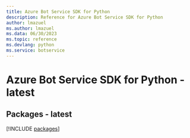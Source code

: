 ```yaml
---
title: Azure Bot Service SDK for Python
description: Reference for Azure Bot Service SDK for Python
author: lmazuel
ms.author: lmazuel
ms.data: 06/30/2023
ms.topic: reference
ms.devlang: python
ms.service: botservice
---
```

# Azure Bot Service SDK for Python - latest
## Packages - latest
[!INCLUDE [packages](bot-service-index.md)]